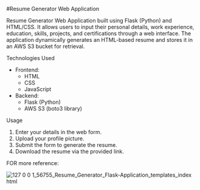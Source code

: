 #Resume Generator Web Application
 
Resume Generator Web Application built using Flask (Python) and HTML/CSS. It allows users to input their personal details, work experience, education, skills, projects, and certifications through a web interface. The application dynamically generates an HTML-based resume and stores it in an AWS S3 bucket for retrieval.

Technologies Used
- Frontend:
  - HTML
  - CSS
  - JavaScript
- Backend:
  - Flask (Python)
  - AWS S3 (boto3 library)


Usage
1. Enter your details in the web form.
2. Upload your profile picture.
3. Submit the form to generate the resume.
4. Download the resume via the provided link.



FOR more reference:

![127 0 0 1_56755_Resume_Generator_Flask-Application_templates_index html](https://github.com/user-attachments/assets/7c08603a-cbec-4f85-851a-55232148fdb4)


